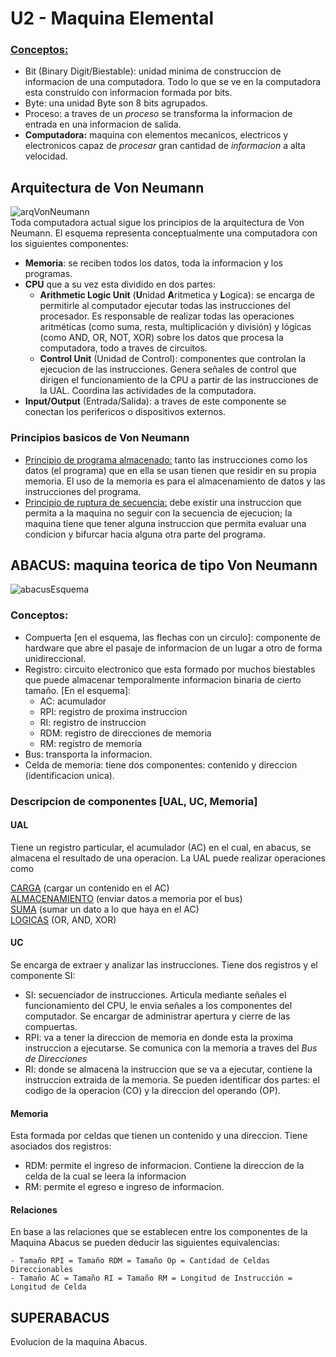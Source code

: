 # U2 - Maquina Elemental 

### <ins> Conceptos: </ins>
- Bit (Binary Digit/Biestable): unidad minima de construccion de informacion de una computadora. Todo lo que se ve en la computadora esta construido con informacion formada por bits.
- Byte: una unidad Byte son 8 bits agrupados.
- Proceso: a traves de un *proceso* se transforma la informacion de entrada en una informacion de salida.
- **Computadora:** maquina con elementos mecanicos, electricos y electronicos capaz de *procesar* gran cantidad de *informacion* a alta velocidad.

## Arquitectura de Von Neumann 
![arqVonNeumann](https://github.com/cpiccin/FIUBA/assets/103950114/7fce11f2-52e9-413e-b9d9-c9cafb2a64ea) <br>
Toda computadora actual sigue los principios de la arquitectura de Von Neumann. El esquema representa conceptualmente una computadora con los siguientes componentes:
- **Memoria**: se reciben todos los datos, toda la informacion y los programas.
- **CPU** que a su vez esta dividido en dos partes:
  * **Arithmetic Logic Unit** (**U**nidad **A**ritmetica y **L**ogica): se encarga de permitirle al computador ejecutar todas las instrucciones del procesador. Es responsable de realizar todas las operaciones aritméticas (como suma, resta, multiplicación y división) y lógicas (como AND, OR, NOT, XOR) sobre los datos que procesa la computadora, todo a traves de circuitos.
  * **Control Unit** (Unidad de Control): componentes que controlan la ejecucion de las instrucciones. Genera señales de control que dirigen el funcionamiento de la CPU a partir de las instrucciones de la UAL. Coordina las actividades de la computadora.
- **Input/Output** (Entrada/Salida): a traves de este componente se conectan los perifericos o dispositivos externos.

### **Principios basicos de Von Neumann**
- <ins>Principio de programa almacenado:</ins> tanto las instrucciones como los datos (el programa) que en ella se usan tienen que residir en su propia memoria. El uso de la memoria es para el almacenamiento de datos y las instrucciones del programa. 
- <ins>Principio de ruptura de secuencia:</ins> debe existir una instruccion que permita a la maquina no seguir con la secuencia de ejecucion; la maquina tiene que tener alguna instruccion que permita evaluar una condicion y bifurcar hacia alguna otra parte del programa.

## ABACUS: maquina teorica de tipo Von Neumann
![abacusEsquema](https://github.com/cpiccin/FIUBA/assets/103950114/603946a5-96cd-421c-9b50-41e8f8756ff7)
### Conceptos:
- Compuerta [en el esquema, las flechas con un circulo]: componente de hardware que abre el pasaje de informacion de un lugar a otro de forma unidireccional.
- Registro: circuito electronico que esta formado por muchos biestables que puede almacenar temporalmente informacion binaria de cierto tamaño. [En el esquema]:
  * AC: acumulador
  * RPI: registro de proxima instruccion
  * RI: registro de instruccion
  * RDM: registro de direcciones de memoria
  * RM: registro de memoria
- Bus: transporta la informacion.
- Celda de memoria: tiene dos componentes: contenido y direccion (identificacion unica).

### Descripcion de componentes [UAL, UC, Memoria]
#### UAL
Tiene un registro particular, el acumulador (AC) en el cual, en abacus, se almacena el resultado de una operacion. La UAL puede realizar operaciones como

[CARGA](https://github.com/cpiccin/FIUBA/blob/main/Organizacion%20del%20Computador/FINAL/U2.%20Maquina%20Elemental/Fase%20de%20ejecucion/Carga.md) (cargar un contenido en el AC)<br>
[ALMACENAMIENTO](https://github.com/cpiccin/FIUBA/blob/main/Organizacion%20del%20Computador/FINAL/U2.%20Maquina%20Elemental/Fase%20de%20ejecucion/Almacenamiento.md) (enviar datos a memoria por el bus)<br>
[SUMA](https://github.com/cpiccin/FIUBA/blob/main/Organizacion%20del%20Computador/FINAL/U2.%20Maquina%20Elemental/Fase%20de%20ejecucion/Suma.md) (sumar un dato a lo que haya en el AC)<br>
[LOGICAS](https://github.com/cpiccin/FIUBA/blob/main/Organizacion%20del%20Computador/FINAL/U2.%20Maquina%20Elemental/Fase%20de%20ejecucion/Logica.md) (OR, AND, XOR) <br>

#### UC
Se encarga de extraer y analizar las instrucciones. Tiene dos registros y el componente SI:
  * SI: secuenciador de instrucciones. Articula mediante señales el funcionamiento del CPU, le envia señales a los componentes del computador. Se encargar de administrar apertura y cierre de las compuertas.
  * RPI: va a tener la direccion de memoria en donde esta la proxima instruccion a ejecutarse. Se comunica con la memoria a traves del *Bus de Direcciones*
  * RI: donde se almacena la instruccion que se va a ejecutar, contiene la instruccion extraida de la memoria. Se pueden identificar dos partes: el codigo de la operacion (CO) y la direccion del operando (OP).

#### Memoria 
Esta formada por celdas que tienen un contenido y una direccion. Tiene asociados dos registros:
  * RDM: permite el ingreso de informacion. Contiene la direccion de la celda de la cual se leera la informacion
  * RM: permite el egreso e ingreso de informacion.

#### Relaciones
En base a las relaciones que se establecen entre los componentes de la Maquina Abacus se pueden deducir las siguientes equivalencias:
```
- Tamaño RPI = Tamaño RDM = Tamaño Op = Cantidad de Celdas Direccionables
- Tamaño AC = Tamaño RI = Tamaño RM = Longitud de Instrucción = Longitud de Celda
```
## SUPERABACUS
Evolucion de la maquina Abacus. 
